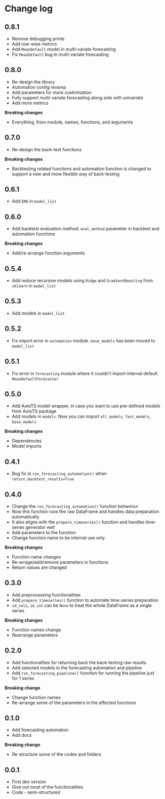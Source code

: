 # Change log

## 0.8.1
* Remove debugging prints
* Add row-wise metrics
* Add `MeanDefault` model in multi-variate forecasting
* Fix `MeanDefault` bug in multi-variate forecasting

## 0.8.0
* Re-design the library
* Automation config revamp
* Add parameters for more custimisation
* Fully support multi-variate forecasting along side with univariate
* Add more metrics

**Breaking changes**
* Everything, from module, names, functions, and arguments

## 0.7.0
* Re-design the back-test functions

**Breaking changes**
* Backtesting related functions and automation function is changed to support a new and more flexible way of back-testing

## 0.6.1
* Add `EMA` in `model_list`

## 0.6.0
* Add backtest evaluation method: `eval_method` parameter in backtest and automation functions

**Breaking changes**
* Add/re-arrange function arguments

## 0.5.4
* Add reduce recursive models using `Ridge` and `GradientBoosting` from `sklearn` in `model_list`

## 0.5.3
* Add models in `model_list`

## 0.5.2
* Fix import error in `automation` module. `base_models` has been moved to `model_list`

## 0.5.1
* Fix error in `forecasting` module where it couldn't import internal default `MeanDefaultForecaster`

## 0.5.0
* Add AutoTS model wrapper, in case you want to use pre-defined models from AutoTS package
* Add models in `models`. Now you can import `all_models`, `fast_models`, `base_models`

**Breaking changes**

* Dependencies
* Model imports

## 0.4.1
* Bug fix in `run_forecasting_automation()` when `return_backtest_results=True`

## 0.4.0
* Change the `run_forecasting_automation()` function behaviour
* Now this function runs the raw DataFrame and handles data preparation automatically
* It also aligns with the `prepare_timeseries()` function and handles time-series generator well
* Add parameters to the function
* Change function name to be internal use only

**Breaking changes**

* Function name changes
* Re-arrage/add/remove parameters in functions
* Return values are changed

## 0.3.0
* Add preprocessing functionalities
* Add `prepare_timeseries()` function to automate time-series preparation
* `id_cols`, `id_col` can be `None` to treat the whole DataFrame as a single series

**Breaking changes**

* Function names change
* Rearrange parameters

## 0.2.0
* Add functionalities for returning back the back-testing raw results
* Add selected models in the forecasting automation and pipeline
* Add `run_forecasting_pipeline()` function for running the pipeline just for 1 series

**Breaking change**

* Change function names
* Re-arrange some of the parameters in the affected functions

## 0.1.0
* Add forecasting automation
* Add docs

**Breaking change**

* Re-structure some of the codes and folders

## 0.0.1
* First dev version
* Give out most of the functionalities
* Code - semi-structured